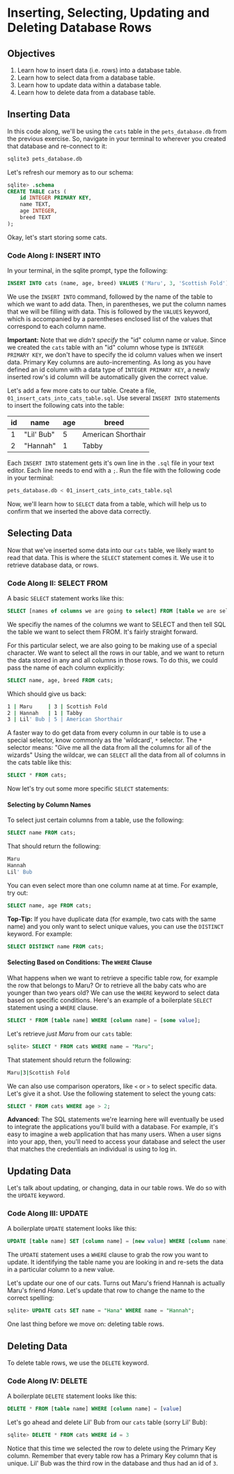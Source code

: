# Inserting, Selecting, Updating and Deleting Database Rows

## Objectives

1. Learn how to insert data (i.e. rows) into a database table. 
2. Learn how to select data from a database table. 
3. Learn how to update data within a database table. 
4. Learn how to delete data from a database table. 

## Inserting Data

In this code along, we'll be using the `cats` table in the `pets_database.db` from the previous exercise. So, navigate in your terminal to wherever you created that database and re-connect to it: 

```bash
sqlite3 pets_database.db
```

Let's refresh our memory as to our schema: 

```sql
sqlite> .schema
CREATE TABLE cats (
	id INTEGER PRIMARY KEY,
	name TEXT,
	age INTEGER,
	breed TEXT
);
```

Okay, let's start storing some cats. 

### Code Along I: INSERT INTO

In your terminal, in the sqlite prompt, type the following: 

```sql
INSERT INTO cats (name, age, breed) VALUES ('Maru', 3, 'Scottish Fold');
```

We use the `INSERT INTO` command, followed by the name of the table to which we want to add data. Then, in parentheses, we put the column names that we will be filling with data. This is followed by the `VALUES` keyword, which is accompanied by a parentheses enclosed list of the values that correspond to each column name. 

**Important:** Note that we *didn't specify* the "id" column name or value. Since we created the `cats` table with an "id" column whose type is `INTEGER PRIMARY KEY`, we don't have to specify the id column values when we insert data. Primary Key columns are auto-incrementing. As long as you have defined an id column with a data type of `INTEGER PRIMARY KEY`, a newly inserted row's id column will be automatically given the correct value. 

Let's add a few more cats to our table. Create a file, `01_insert_cats_into_cats_table.sql`. Use several `INSERT INTO` statements to insert the following cats into the table:

|id |name| age| breed|
|---|----|----|------|
|  1 | "Lil' Bub" | 5 | American Shorthair|
|  2  | "Hannah" | 1 | Tabby|

Each `INSERT INTO` statement gets it's own line in the `.sql` file in your text editor. Each line needs to end with a `;`. Run the file with the following code in your terminal:

```bash
pets_database.db < 01_insert_cats_into_cats_table.sql
```

Now, we'll learn how to `SELECT` data from a table, which will help us to confirm that we inserted the above data correctly. 

## Selecting Data

Now that we've inserted some data into our `cats` table, we likely want to read that data. This is where the `SELECT` statement comes it. We use it to retrieve database data, or rows. 

### Code Along II: SELECT FROM

A basic `SELECT` statement works like this: 

```sql
SELECT [names of columns we are going to select] FROM [table we are selecting from];
```

We specifiy the names of the columns we want to SELECT and then tell SQL the table we want to select them FROM. It's fairly straight forward.

For this particular select, we are also going to be making use of a special character. We want to select all the rows in our table, and we want to return the data stored in any and all columns in those rows. To do this, we could pass the name of each column explicitly:

```sql
SELECT name, age, breed FROM cats;
```

Which should give us back:

```bash
1 | Maru     | 3 | Scottish Fold
2 | Hannah   | 1 | Tabby
3 | Lil' Bub | 5 | American Shorthair
```

A faster way to do get data from every column in our table is to use a special selector, know commonly as the 'wildcard', `*` selector. The `*` selector means: "Give me all the data from all the columns for all of the wizards" Using the wildcar, we can `SELECT` all the data from all of columns in the cats table like this:

```sql
SELECT * FROM cats;
```

Now let's try out some more specific `SELECT` statements: 

#### Selecting by Column Names

To select just certain columns from a table, use the following: 

```sql
SELECT name FROM cats;
```
That should return the following: 

```bash
Maru
Hannah
Lil' Bub
```

You can even select more than one column name at at time. For example, try out: 

```sql
SELECT name, age FROM cats;
```


**Top-Tip:** If you have duplicate data (for example, two cats with the same name) and you only want to select unique values, you can use the `DISTINCT` keyword. For example: 

```sql
SELECT DISTINCT name FROM cats;
```


#### Selecting Based on Conditions: The `WHERE` Clause
 What happens when we want to retrieve a specific table row, for example the row that belongs to Maru? Or to retrieve all the baby cats who are younger than two years old? We can use the `WHERE` keyword to select data based on specific conditions. Here's an example of a boilerplate `SELECT` statement using a `WHERE` clause. 
 
 ```sql
 SELECT * FROM [table name] WHERE [column name] = [some value];
 ```
 
 Let's retrieve *just Maru* from our `cats` table: 
 
 ```sql
 sqlite> SELECT * FROM cats WHERE name = "Maru";
 ```
 That statement should return the following: 
 
 ```bash
 Maru|3|Scottish Fold
 ```
 
 We can also use comparison operators, like `<` or `>` to select specific data. Let's give it a shot. Use the following statement to select the young cats: 
 
 ```sql
 SELECT * FROM cats WHERE age > 2;
 ```

**Advanced:** The SQL statements we're learning here will eventually be used to integrate the applications you'll build with a database. For example, it's easy to imagine a web application that has many users. When a user signs into your app, then, you'll need to access your database and select the user that matches the credentials an individual is using to log in. 

## Updating Data

Let's talk about updating, or changing, data in our table rows. We do so with the `UPDATE` keyword. 

### Code Along III: UPDATE

A boilerplate `UPDATE` statement looks like this: 

```sql
UPDATE [table name] SET [column name] = [new value] WHERE [column name] = [value];
```

The `UPDATE` statement uses a `WHERE` clause to grab the row you want to update. It identifying the table name you are looking in and re-sets the data in a particular column to a new value.

Let's update our one of our cats. Turns out Maru's friend Hannah is actually Maru's friend *Hana*. Let's update that row to change the name to the correct spelling: 

```sql
sqlite> UPDATE cats SET name = "Hana" WHERE name = "Hannah";
```

One last thing before we move on: deleting table rows. 

## Deleting Data

To delete table rows, we use the `DELETE` keyword. 

### Code Along IV: DELETE

A boilerplate `DELETE` statement looks like this: 

```sql
DELETE * FROM [table name] WHERE [column name] = [value]
```

Let's go ahead and delete Lil' Bub from our `cats` table (sorry Lil' Bub): 

```sql
sqlite> DELETE * FROM cats WHERE id = 3
```

Notice that this time we selected the row to delete using the Primary Key column. Remember that every table row has a Primary Key column that is unique. Lil' Bub was the third row in the database and thus had an id of `3`. 
